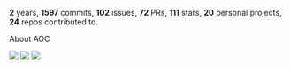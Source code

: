 **2** years, **1597** commits, **102** issues, **72** PRs, **111** stars, **20** personal projects, **24** repos contributed to.

About AOC 

![](https://img.shields.io/badge/stars%20⭐-12-yellow) ![](https://img.shields.io/badge/day%20📅-6-blue) ![](https://img.shields.io/badge/days%20completed-6-red)
